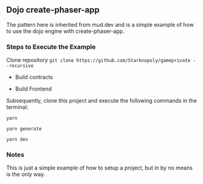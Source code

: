 ## Dojo create-phaser-app

The pattern here is inherited from mud.dev and is a simple example of how to use the dojo engine with create-phaser-app.

### Steps to Execute the Example

Clone repository
`
git clone https://github.com/Starknopoly/gameprivate --recursive
`

* Build contracts

* Build Frontend

Subsequently, clone this project and execute the following commands in the terminal:

```console
yarn

yarn generate

yarn dev
```

### Notes

This is just a simple example of how to setup a project, but in by no means is the only way.